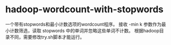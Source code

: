 # hadoop-wordcount-with-stopwords
一个带有stopwords和最小计数选项的wordcount程序。
接收 -min k 参数作为最小计数筛选，读取 stopwords 中的单词并忽略这些单词不计数。
根据hadoop目录不同，需要修改try.sh脚本才能运行。
